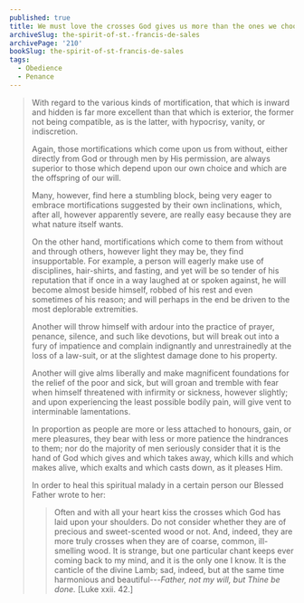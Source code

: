 ```yaml
---
published: true
title: We must love the crosses God gives us more than the ones we choose
archiveSlug: the-spirit-of-st.-francis-de-sales
archivePage: '210'
bookSlug: the-spirit-of-st-francis-de-sales
tags:
  - Obedience
  - Penance
---
```


> With regard to the various kinds of mortification, that which is inward and hidden is far more excellent than that which is exterior, the former not being compatible, as is the latter, with hypocrisy, vanity, or indiscretion.
>
> Again, those mortifications which come upon us from without, either directly from God or through men by His permission, are always superior to those which depend upon our own choice and which are the offspring of our will.
>
> Many, however, find here a stumbling block, being very eager to embrace mortifications suggested by their own inclinations, which, after all, however apparently severe, are really easy because they are what nature itself wants.
>
> On the other hand, mortifications which come to them from without and through others, however light they may be, they find insupportable. For example, a person will eagerly make use of disciplines, hair-shirts, and fasting, and yet will be so tender of his reputation that if once in a way laughed at or spoken against, he will become almost beside himself, robbed of his rest and even sometimes of his reason; and will perhaps in the end be driven to the most deplorable extremities.
>
> Another will throw himself with ardour into the practice of prayer, penance, silence, and such like devotions, but will break out into a fury of impatience and complain indignantly and unrestrainedly at the loss of a law-suit, or at the slightest damage done to his property.
>
> Another will give alms liberally and make magnificent foundations for the relief of the poor and sick, but will groan and tremble with fear when himself threatened with infirmity or sickness, however slightly; and upon experiencing the least possible bodily pain, will give vent to interminable lamentations.
>
> In proportion as people are more or less attached to honours, gain, or mere pleasures, they bear with less or more patience the hindrances to them; nor do the majority of men seriously consider that it is the hand of God which gives and which takes away, which kills and which makes alive, which exalts and which casts down, as it pleases Him.
>
> In order to heal this spiritual malady in a certain person our Blessed Father wrote to her:
>
>> Often and with all your heart kiss the crosses which God has laid upon your shoulders. Do not consider whether they are of precious and sweet-scented wood or not. And, indeed, they are more truly crosses when they are of coarse, common, ill-smelling wood. It is strange, but one particular chant keeps ever coming back to my mind, and it is the only one I know. It is the canticle of the divine Lamb; sad, indeed, but at the same time harmonious and beautiful---*Father, not my will, but Thine be done.* [Luke xxii. 42.]
